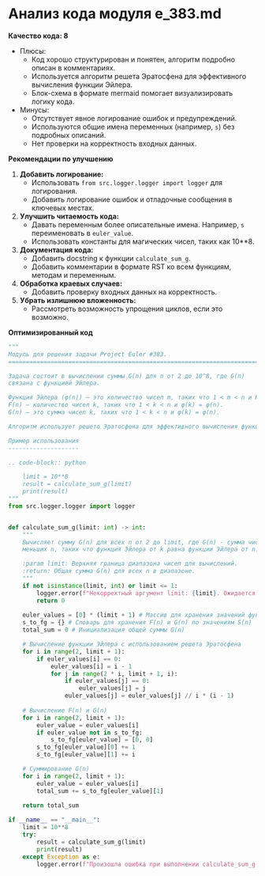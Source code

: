 # Анализ кода модуля e_383.md

**Качество кода: 8**
- Плюсы:
    - Код хорошо структурирован и понятен, алгоритм подробно описан в комментариях.
    - Используется алгоритм решета Эратосфена для эффективного вычисления функции Эйлера.
    - Блок-схема в формате mermaid помогает визуализировать логику кода.
- Минусы:
    - Отсутствует явное логирование ошибок и предупреждений.
    - Используются общие имена переменных (например, `s`) без подробных описаний.
    - Нет проверки на корректность входных данных.

**Рекомендации по улучшению**
1. **Добавить логирование:**
   - Использовать `from src.logger.logger import logger` для логирования.
   - Добавить логирование ошибок и отладочные сообщения в ключевых местах.
2. **Улучшить читаемость кода:**
   - Давать переменным более описательные имена. Например, `s` переименовать в `euler_value`.
   - Использовать константы для магических чисел, таких как 10**8.
3. **Документация кода:**
   - Добавить docstring к функции `calculate_sum_g`.
   - Добавить комментарии в формате RST ко всем функциям, методам и переменным.
4. **Обработка краевых случаев:**
    -  Добавить проверку входных данных на корректность.
5. **Убрать излишнюю вложенность:**
    - Рассмотреть возможность упрощения циклов, если это возможно.

**Оптимизированный код**
```python
"""
Модуль для решения задачи Project Euler #383.
=========================================================================================

Задача состоит в вычислении суммы G(n) для n от 2 до 10^8, где G(n)
связана с функцией Эйлера.

Функция Эйлера (φ(n)) — это количество чисел m, таких что 1 < m < n и НОД(m, n) = 1.
F(n) — количество чисел k, таких что 1 < k < n и φ(k) = φ(n).
G(n) — это сумма чисел k, таких что 1 < k < n и φ(k) = φ(n).

Алгоритм использует решето Эратосфена для эффективного вычисления функции Эйлера.

Пример использования
--------------------

.. code-block:: python

    limit = 10**8
    result = calculate_sum_g(limit)
    print(result)
"""
from src.logger.logger import logger


def calculate_sum_g(limit: int) -> int:
    """
    Вычисляет сумму G(n) для всех n от 2 до limit, где G(n) - сумма чисел k,
    меньших n, таких что функция Эйлера от k равна функции Эйлера от n.

    :param limit: Верхняя граница диапазона чисел для вычислений.
    :return: Общая сумма G(n) для всех n в диапазоне.
    """
    if not isinstance(limit, int) or limit <= 1:
        logger.error(f"Некорректный аргумент limit: {limit}. Ожидается целое число больше 1.")
        return 0
    
    euler_values = [0] * (limit + 1) # Массив для хранения значений функции Эйлера
    s_to_fg = {} # Словарь для хранения F(n) и G(n) по значениям S(n)
    total_sum = 0 # Инициализация общей суммы G(n)

    # Вычисление функции Эйлера с использованием решета Эратосфена
    for i in range(2, limit + 1):
        if euler_values[i] == 0:
            euler_values[i] = i - 1
            for j in range(2 * i, limit + 1, i):
                if euler_values[j] == 0:
                    euler_values[j] = j
                euler_values[j] = euler_values[j] // i * (i - 1)
    
    # Вычисление F(n) и G(n)
    for i in range(2, limit + 1):
        euler_value = euler_values[i]
        if euler_value not in s_to_fg:
            s_to_fg[euler_value] = [0, 0]
        s_to_fg[euler_value][0] += 1
        s_to_fg[euler_value][1] += i

    # Суммирование G(n)
    for i in range(2, limit + 1):
        euler_value = euler_values[i]
        total_sum += s_to_fg[euler_value][1]
        
    return total_sum

if __name__ == "__main__":
    limit = 10**8
    try:
        result = calculate_sum_g(limit)
        print(result)
    except Exception as e:
        logger.error(f"Произошла ошибка при выполнении calculate_sum_g с лимитом {limit}: {e}")
```